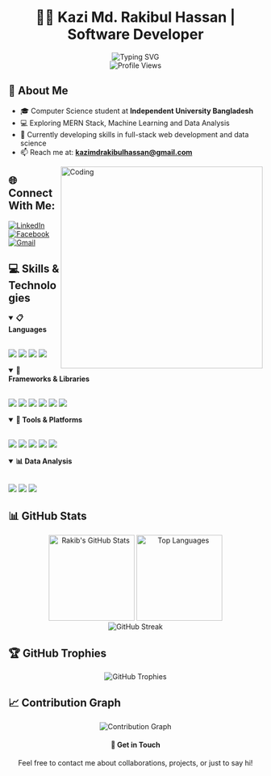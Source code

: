 # <div align="center">👨‍💻 Kazi Md. Rakibul Hassan | Software Developer</div>

<div align="center">
  <img src="https://readme-typing-svg.herokuapp.com?font=Fira+Code&size=25&duration=3000&pause=1000&center=true&vCenter=true&width=600&lines=Computer+Science+Student;MERN+Stack;Data+Analyst;Welcome+to+my+Profile!&color=000000&background=FFFFFF" alt="Typing SVG" />
</div>

<div align="center">
  <img src="https://komarev.com/ghpvc/?username=km-rakib&style=flat-square&color=brightgreen" alt="Profile Views" />
</div>

## 🚀 About Me

- 🎓 Computer Science student at **Independent University Bangladesh**
- 💻 Exploring MERN Stack, Machine Learning and Data Analysis
- 🌱 Currently developing skills in full-stack web development and data science
- 📫 Reach me at: **kazimdrakibulhassan@gmail.com**

<img align="right" alt="Coding" width="400" src="https://user-images.githubusercontent.com/74038190/219923809-b86dc415-a0c2-4a38-bc88-ad6cf06395a8.gif">

## 🌐 Connect With Me:

<div align="left">
  <a href="https://linkedin.com/in/kazi-rakib" target="_blank">
    <img src="https://img.shields.io/badge/LinkedIn-0077B5?style=for-the-badge&logo=linkedin&logoColor=white" alt="LinkedIn" />
  </a>
  <a href="https://facebook.com/trakib826" target="_blank">
    <img src="https://img.shields.io/badge/Facebook-1877F2?style=for-the-badge&logo=facebook&logoColor=white" alt="Facebook" />
  </a>
  <a href="mailto:kazimdrakibulhassan@gmail.com" target="_blank">
    <img src="https://img.shields.io/badge/Gmail-D14836?style=for-the-badge&logo=gmail&logoColor=white" alt="Gmail" />
  </a>
</div>

## 💻 Skills & Technologies

<details open>
  <summary><b>📋 Languages</b></summary>
  <br/>
  <p align="left">
    <img src="https://img.shields.io/badge/JavaScript-F7DF1E?style=for-the-badge&logo=javascript&logoColor=black" />
    <img src="https://img.shields.io/badge/Python-3776AB?style=for-the-badge&logo=python&logoColor=white" />
    <img src="https://img.shields.io/badge/HTML5-E34F26?style=for-the-badge&logo=html5&logoColor=white" />
    <img src="https://img.shields.io/badge/CSS3-1572B6?style=for-the-badge&logo=css3&logoColor=white" />
  </p>
</details>

<details open>
  <summary><b>🧰 Frameworks & Libraries</b></summary>
  <br/>
  <p align="left">
    <img src="https://img.shields.io/badge/React-20232A?style=for-the-badge&logo=react&logoColor=61DAFB" />
    <img src="https://img.shields.io/badge/Node.js-339933?style=for-the-badge&logo=nodedotjs&logoColor=white" />
    <img src="https://img.shields.io/badge/Tailwind_CSS-38B2AC?style=for-the-badge&logo=tailwind-css&logoColor=white" />
    <img src="https://img.shields.io/badge/React_Router-CA4245?style=for-the-badge&logo=react-router&logoColor=white" />
    <img src="https://img.shields.io/badge/Vite-646CFF?style=for-the-badge&logo=vite&logoColor=white" />
    <img src="https://img.shields.io/badge/React%20Hook%20Form-EC5990?style=for-the-badge&logo=reacthookform&logoColor=white" />
  </p>
</details>

<details open>
  <summary><b>🔧 Tools & Platforms</b></summary>
  <br/>
  <p align="left">
    <img src="https://img.shields.io/badge/NPM-CB3837?style=for-the-badge&logo=npm&logoColor=white" />
    <img src="https://img.shields.io/badge/Git-F05032?style=for-the-badge&logo=git&logoColor=white" />
    <img src="https://img.shields.io/badge/Netlify-00C7B7?style=for-the-badge&logo=netlify&logoColor=white" />
    <img src="https://img.shields.io/badge/Anaconda-44A833?style=for-the-badge&logo=anaconda&logoColor=white" />
    <img src="https://img.shields.io/badge/VS_Code-007ACC?style=for-the-badge&logo=visual-studio-code&logoColor=white" />
  </p>
</details>

<details open>
  <summary><b>📊 Data Analysis</b></summary>
  <br/>
  <p align="left">
    <img src="https://img.shields.io/badge/NumPy-013243?style=for-the-badge&logo=numpy&logoColor=white" />
    <img src="https://img.shields.io/badge/Pandas-150458?style=for-the-badge&logo=pandas&logoColor=white" />
    <img src="https://img.shields.io/badge/Matplotlib-ffffff?style=for-the-badge&logo=Matplotlib&logoColor=black" />
  </p>
</details>

## 📊 GitHub Stats

<div align="center">
  <img src="https://github-readme-stats.vercel.app/api?username=km-rakib&show_icons=true&theme=buefy&hide_border=false&count_private=true" alt="Rakib's GitHub Stats" height="170" />
  <img src="https://github-readme-stats.vercel.app/api/top-langs/?username=km-rakib&layout=compact&theme=buefy&hide_border=false" alt="Top Languages" height="170" />
</div>

<div align="center">
  <img src="https://github-readme-streak-stats.herokuapp.com/?user=km-rakib&theme=buefy&hide_border=false" alt="GitHub Streak" />
</div>

## 🏆 GitHub Trophies

<div align="center">
  <img src="https://github-profile-trophy.vercel.app/?username=km-rakib&theme=flat&no-frame=false&margin-w=15&margin-h=15&column=7" alt="GitHub Trophies" />
</div>

## 📈 Contribution Graph

<div align="center">
  <img src="https://github-readme-activity-graph.vercel.app/graph?username=km-rakib&theme=minimal&hide_border=false" alt="Contribution Graph" />
</div>


<div align="center">
  <h4>💬 Get in Touch</h4>
  <p>Feel free to contact me about collaborations, projects, or just to say hi!</p>
</div>

<!-- SEO Keywords -->
<!-- Kazi Md. Rakibul Hassan, km-rakib, Software Developer, Web Developer, Data Analyst, Machine Learning, AI, Computer Science, Independent University Bangladesh, React Developer, JavaScript Developer, Python Developer -->
